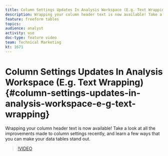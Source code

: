 ```yaml
---
title: Column Settings Updates In Analysis Workspace (E.g. Text Wrapping)
description: Wrapping your column header text is now available! Take a look at all the improvements made to column settings recently, and learn a few ways that you can make your data tables stand out.
feature: freeform tables
topics: 
audience: analyst
activity: use
doc-type: feature video
team: Technical Marketing
kt: 1671
---
```


# Column Settings Updates In Analysis Workspace (E.g. Text Wrapping) {#column-settings-updates-in-analysis-workspace-e-g-text-wrapping}

Wrapping your column header text is now available! Take a look at all the improvements made to column settings recently, and learn a few ways that you can make your data tables stand out.

>[!VIDEO](https://video.tv.adobe.com/v/23128/?quality=12)

